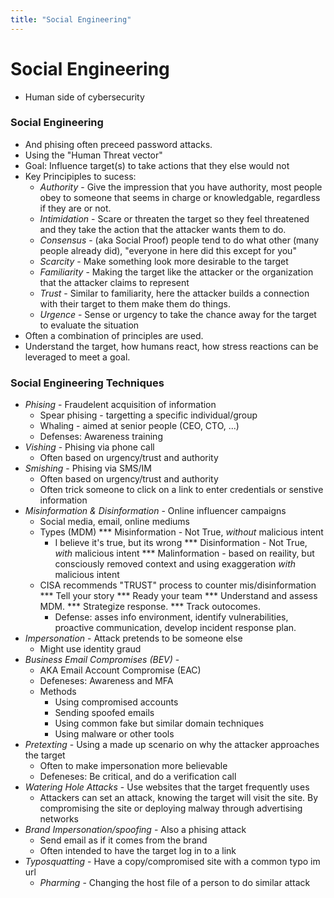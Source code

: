 ```yaml
---
title: "Social Engineering"
---
```

# Social Engineering

* Human side of cybersecurity
### Social Engineering
* And phising often preceed password attacks.
* Using the "Human Threat vector"
* Goal: Influence target(s) to take actions that they else would not
* Key Principiples to sucess:
  * *Authority* - Give the impression that you have authority, most people obey to someone that seems in charge or knowledgable, regardless if they are or not.
  * *Intimidation* - Scare or threaten the target so they feel threatened and they take the action that the attacker wants them to do.
  * *Consensus* - (aka Social Proof) people tend to do what other (many people already did), "everyone in here did this except for you"
  * *Scarcity* - Make something look more desirable to the target
  * *Familiarity* - Making the target like the attacker or the organization that the attacker claims to represent
  * *Trust* - Similar to familiarity, here the attacker builds a connection with their target to them make them do things.
  * *Urgence* - Sense or urgency to take the chance away for the target to evaluate the situation
* Often a combination of principles are used.
* Understand the target, how humans react, how stress reactions can be leveraged to meet a goal.
### Social Engineering Techniques
* *Phising* - Fraudelent acquisition of information
  * Spear phising - targetting a specific individual/group
  * Whaling - aimed at senior people (CEO, CTO, ...)
  * Defenses: Awareness training
* *Vishing* - Phising via phone call
  * Often based on urgency/trust and authority
* *Smishing* - Phising via SMS/IM
  * Often based on urgency/trust and authority
  * Often trick someone to click on a link to enter credentials or senstive information
* *Misinformation & Disinformation* - Online influencer campaigns
  * Social media, email, online mediums
  * Types (MDM)
    *** Misinformation - Not True, *without* malicious intent
      * I believe it's true, but its wrong
    *** Disinformation - Not True, *with* malicious intent
    *** Malinformation - based on reaility, but consciously removed context and using exaggeration *with* malicious intent
  * CISA recommends "TRUST" process to counter mis/disinformation
    *** Tell your story
    *** Ready your team
    *** Understand and assess MDM.
    *** Strategize response.
    *** Track outocomes.
    * Defense: asses info environment, identify vulnerabilities, proactive communication, develop incident response plan.
* *Impersonation* - Attack pretends to be someone else
  * Might use identity graud
* *Business Email Compromises (BEV)* -
  * AKA Email Account Compromise (EAC)
  * Defeneses: Awareness and MFA
  * Methods
    * Using compromised accounts
    * Sending spoofed emails
    * Using common fake but similar domain techniques
    * Using malware or other tools
* *Pretexting* - Using a made up scenario on why the attacker approaches the target
  * Often to make impersonation more believable
  * Defeneses: Be critical, and do a verification call
* *Watering Hole Attacks* - Use websites that the target frequently uses
  * Attackers can set an attack, knowing the target will visit the site. By compromising the site or deploying malway through advertising networks
* *Brand Impersonation/spoofing* - Also a phising attack
  * Send email as if it comes from the brand
  * Often intended to have the target log in to a link
* *Typosquatting* - Have a copy/compromised site with a common typo im url
  * *Pharming* - Changing the host file of a person to do similar attack
